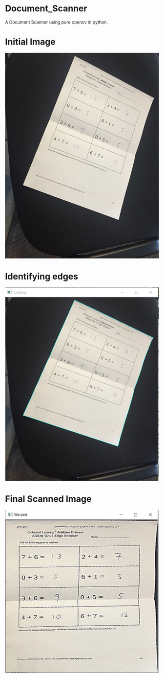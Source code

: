 # Document_Scanner
A Document Scanner using pure opencv in python.

# Initial Image
![](images/scan.jpg)

# Identifying edges
![](images/contour.PNG)

# Final Scanned Image
![](images/final.PNG)
